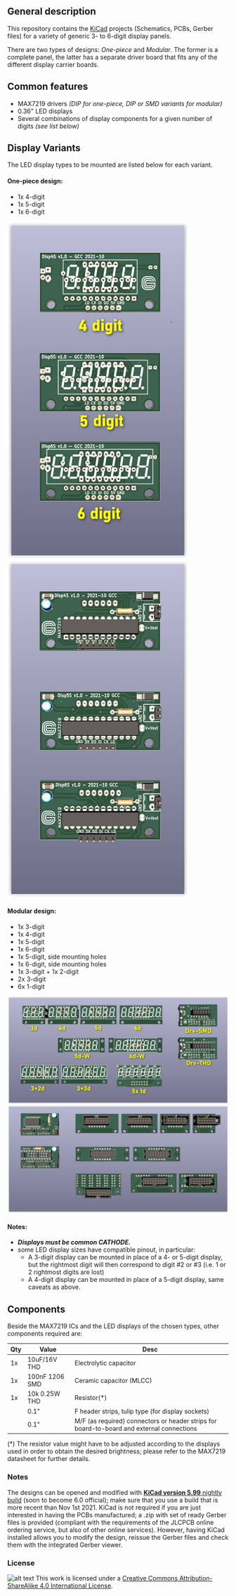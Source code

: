 ## General description
This repository contains the [KiCad](https://www.kicad.org/) projects (Schematics, PCBs, Gerber files) for a variety of generic 3- to 6-digit display panels.

There are two types of designs: _One-piece_ and _Modular_. The former is a complete panel, the latter has a 
separate driver board that fits any of the different display carrier boards.

## Common features
 * MAX7219 drivers _(DIP for one-piece, DIP or SMD variants for modular)_
 * 0.36" LED displays
 * Several combinations of display components for a given number of digits _(see list below)_
 
## Display Variants
The LED display types to be mounted are listed below for each variant.


#### One-piece design:
 * 1x 4-digit
 * 1x 5-digit
 * 1x 6-digit

![Front](./OnePiece/OnePiece_Front.PNG "One-piece designs, front") ![Rear](./OnePiece/OnePiece_Rear.PNG "One-piece designs, rear")

#### Modular design:
 * 1x 3-digit
 * 1x 4-digit
 * 1x 5-digit
 * 1x 6-digit
 * 1x 5-digit, side mounting holes
 * 1x 6-digit, side mounting holes
 * 1x 3-digit + 1x 2-digit
 * 2x 3-digit
 * 6x 1-digit

![Front](./Modular/Modular_Front.PNG "Modular designs, front")
![Rear](./Modular/Modular_Rear.PNG "Modular designs, rear")
 
#### Notes:
 * **_Displays must be common CATHODE._**
 * some LED display sizes have compatible pinout, in particular:
    * A 3-digit display can be mounted in place of a 4- or 5-digit display, but the rightmost digit will then  correspond to digit #2 or #3 (i.e. 1 or 2 rightmost digits are lost)
    * A 4-digit display can be mounted in place of a 5-digit display, same caveats as above.
 
## Components
Beside the MAX7219 ICs and the LED displays of the chosen types, other components required are:

|Qty |Value |Desc |
|-----|-------|------|
| 1x |10uF/16V THD |Electrolytic capacitor|
| 1x |100nF 1206 SMD |Ceramic capacitor (MLCC)|
| 1x |10k 0.25W THD|Resistor(*)|
|    |0.1" |F header strips, tulip type (for display sockets)|
|    |0.1" |M/F (as required) connectors or header strips for board-to-board and external connections|

(*) The resistor value might have to be adjusted according to the displays used in order to obtain the desired brightness; please refer to the MAX7219 datasheet for further details.

### Notes
The designs can be opened and modified with [__KiCad version 5.99__ nightly build](https://kicad-downloads.s3.cern.ch/index.html?prefix=windows/nightly/) (soon to become 6.0 official);
make sure that you use a build that is more recent than Nov 1st 2021.
KiCad is not required if you are just interested in having the PCBs manufactured; a .zip with set of ready Gerber files is provided (compliant with the requirements of the JLCPCB online ordering service, but also of other online services). However, having KiCad installed allows you to modify the design, reissue the Gerber files and check them with the integrated Gerber viewer.

### License
![alt text](https://i.creativecommons.org/l/by-sa/4.0/88x31.png "Creative Commons License")
This work is licensed under a [Creative Commons Attribution-ShareAlike 4.0 International License](http://creativecommons.org/licenses/by-sa/4.0/).

